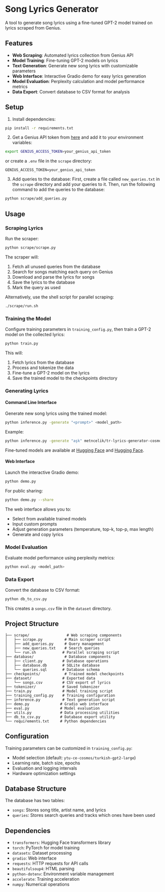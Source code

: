 # Song Lyrics Generator

A tool to generate song lyrics using a fine-tuned GPT-2 model trained on lyrics scraped from Genius.

## Features

- **Web Scraping**: Automated lyrics collection from Genius API
- **Model Training**: Fine-tuning GPT-2 models on lyrics
- **Text Generation**: Generate new song lyrics with customizable parameters
- **Web Interface**: Interactive Gradio demo for easy lyrics generation
- **Model Evaluation**: Perplexity calculation and model performance metrics
- **Data Export**: Convert database to CSV format for analysis

## Setup

1. Install dependencies:
```bash
pip install -r requirements.txt
```

2. Get a Genius API token from [here](https://genius.com/api-clients) and add it to your environment variables:
```bash
export GENIUS_ACCESS_TOKEN=your_genius_api_token
```
or create a `.env` file in the `scrape` directory:
```
GENIUS_ACCESS_TOKEN=your_genius_api_token
```

3. Add queries to the database:
First, create a file called `new_queries.txt` in the `scrape` directory and add your queries to it.
Then, run the following command to add the queries to the database:
```bash
python scrape/add_queries.py
```

## Usage

### Scraping Lyrics

Run the scraper:
```bash
python scrape/scrape.py
```

The scraper will:
1. Fetch all unused queries from the database
2. Search for songs matching each query on Genius
3. Download and parse the lyrics for songs
4. Save the lyrics to the database
5. Mark the query as used

Alternatively, use the shell script for parallel scraping:
```bash
./scrape/run.sh
```

### Training the Model

Configure training parameters in `training_config.py`, then train a GPT-2 model on the collected lyrics:
```bash
python train.py
```

This will:
1. Fetch lyrics from the database
2. Process and tokenize the data
3. Fine-tune a GPT-2 model on the lyrics
4. Save the trained model to the checkpoints directory

### Generating Lyrics

#### Command Line Interface
Generate new song lyrics using the trained model:
```bash
python inference.py -generate "<prompt>" <model_path>
```

Example:
```bash
python inference.py -generate "aşk" metncelik/tr-lyrics-generator-cosmos-gpt2-large
```

Fine-tuned models are available at [Hugging Face](https://huggingface.co/metncelik/tr-lyrics-generator-cosmos-gpt2-large) and [Hugging Face](https://huggingface.co/metncelik/tr-lyrics-generator-gpt2-uncased).

#### Web Interface
Launch the interactive Gradio demo:
```bash
python demo.py
```

For public sharing:
```bash
python demo.py --share
```

The web interface allows you to:
- Select from available trained models
- Input custom prompts
- Adjust generation parameters (temperature, top-k, top-p, max length)
- Generate and copy lyrics

### Model Evaluation

Evaluate model performance using perplexity metrics:
```bash
python eval.py <model_path>
```

### Data Export

Convert the database to CSV format:
```bash
python db_to_csv.py
```

This creates a `songs.csv` file in the `dataset` directory.

## Project Structure

```
├── scrape/                 # Web scraping components
│   ├── scrape.py          # Main scraper script
│   ├── add_queries.py     # Query management
│   ├── new_queries.txt    # Search queries
│   └── run.sh            # Parallel scraping script
├── database/              # Database components
│   ├── client.py         # Database operations
│   ├── database.db       # SQLite database
│   └── queries.sql       # Database schema
├── checkpoints/           # Trained model checkpoints
├── dataset/              # Exported data
│   └── songs.csv         # CSV export of lyrics
├── tokenizer/            # Saved tokenizer
├── train.py              # Model training script
├── training_config.py    # Training configuration
├── inference.py          # Text generation script
├── demo.py              # Gradio web interface
├── eval.py              # Model evaluation
├── utils.py             # Data processing utilities
├── db_to_csv.py         # Database export utility
└── requirements.txt     # Python dependencies
```

## Configuration

Training parameters can be customized in `training_config.py`:
- Model selection (default: `ytu-ce-cosmos/turkish-gpt2-large`)
- Learning rate, batch size, epochs
- Evaluation and logging intervals
- Hardware optimization settings

## Database Structure

The database has two tables:
- `songs`: Stores song title, artist name, and lyrics
- `queries`: Stores search queries and tracks which ones have been used

## Dependencies

- `transformers`: Hugging Face transformers library
- `torch`: PyTorch for model training
- `datasets`: Dataset processing
- `gradio`: Web interface
- `requests`: HTTP requests for API calls
- `beautifulsoup4`: HTML parsing
- `python-dotenv`: Environment variable management
- `accelerate`: Training acceleration
- `numpy`: Numerical operations 